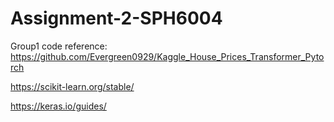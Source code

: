 # Assignment-2-SPH6004
Group1 code
reference:
https://github.com/Evergreen0929/Kaggle_House_Prices_Transformer_Pytorch

https://scikit-learn.org/stable/

https://keras.io/guides/
